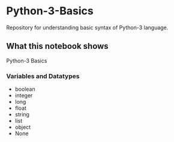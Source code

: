 # Python-3-Basics

Repository for understanding basic syntax of Python-3 language.

## What this notebook shows
Python-3 Basics
### Variables and Datatypes
* boolean
* integer
* long
* float
* string
* list
* object
* None
